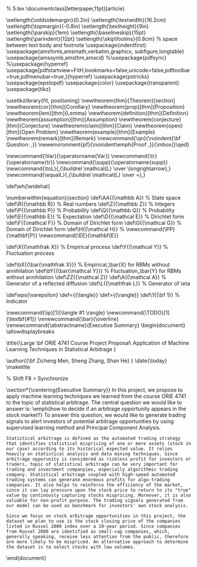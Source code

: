 
% 5.tex
\documentclass[letterpaper,11pt]{article}

\setlength{\oddsidemargin}{0.2in}
\setlength{\textwidth}{16.2cm}
\setlength{\topmargin}{-0.8in}
\setlength{\textheight}{9in}
\setlength{\parskip}{1em}
\setlength{\baselineskip}{15pt}
\setlength{\parindent}{12pt}
\setlength{\skip\footins}{0.8cm} % space between text body and footnote
\usepackage{indentfirst}
\usepackage{amsfonts,amsmath,verbatim,graphicx, subfigure,longtable}
\usepackage{amssymb,amsthm,amscd}
%\usepackage{pdfsync}
%\usepackage{hyperref}
\usepackage[pdfstartview=FitH,bookmarks=false,unicode=false,pdftoolbar=true,pdfmenubar=true,]{hyperref}
\usepackage{pstricks}
\usepackage{epstopdf}
\usepackage{color}
\usepackage{transparent}
\usepackage{tikz}


\usetikzlibrary{fit, positioning}
\newtheorem{thm}{Theorem}[section]
\newtheorem{cor}[thm]{Corollary}
\newtheorem{prop}[thm]{Proposition}
\newtheorem{lem}[thm]{Lemma}
\newtheorem{definition}[thm]{Definition}
\newtheorem{assumption}[thm]{Assumption}
\newtheorem{conjecture}[thm]{Conjecture}
\newtheorem{claim}[thm]{Claim}
\newtheorem{open}[thm]{Open Problem}
\newtheorem{example}[thm]{Example}
\newtheorem{remark}[thm]{Remark}
\newcommand{\qn}{\noindent{\bf Question: \,}}
\newenvironment{pf}{\noindent\emph{Proof \,}}{\mbox{}\qed}

\newcommand{\Var}{\operatorname{Var}}
\newcommand{\tr}{\operatorname{tr}}
\newcommand{\supp}{\operatorname{supp}}
\newcommand{\toL}{\,{\buildrel \mathcal{L} \over \longrightarrow}\,}
\newcommand{\equalL}{\,{\buildrel \mathcal{L} \over =}\,}

\def\wh{\widehat}

\numberwithin{equation}{section}
\def\AA{{\mathbb A}}     % State space
\def\R{{\mathbb R}}     % Real numbers
\def\Z{{\mathbb Z}}     % Integers
\def\P{{\mathbb P}}     % Probability
\def\Q{{\mathbb Q}}     % Probability
\def\E{{\mathbb E}}     % Expectation
\def\D{{\mathcal E}}    % Dirichlet form
\def\F{{\mathcal F}}    % Domain of Dirichlet form
\def\G{{\mathcal G}}    % Domain of Dirichlet form
\def\H{{\mathcal H}}    %
\newcommand{\PP}{\mathbf{P}}
\newcommand{\EE}{\mathbf{E}}

\def\X{{\mathfrak X}}   % Empirical process
\def\Y{{\mathcal Y}}   % Fluctuation process

\def\bX{{\bar{\mathfrak X}}}   % Empirical_\bar{X} for RBMs without annihilation
\def\bY{{\bar{\mathcal Y}}}   % Fluctuation_\bar{Y} for RBMs without annihilation
\def\ZZ{{\mathcal Z}}
\def\A{{\mathcal A}}   % Generator of a reflected diffusion
\def\L{{\mathfrak L}}   % Generator of \eta

\def\eps{\varepsilon}
\def\<{{\langle}}
\def\>{{\rangle}}
\def\1{{\bf 1}}         % Indicator

\newcommand{\ip}[1]{\langle #1 \rangle}
\newcommand{\TODO}[1]{\textbf{#1}}
\renewcommand{\bar}{\overline}
\renewcommand{\abstractname}{Executive Summary}
\begin{document}
\allowdisplaybreaks

\title{\Large \bf
ORIE 4741 Course Project Proposal\\
Application of Machine Learning Techniques in Statistical Arbitrage
 }

\author{{\bf Zicheng Men, Sheng Zhang, Shan He} }
\date{\today}
\maketitle


% Shift F8 = Synchronize

\section*{\centering{Executive Summary}}
	In this project, we propose to apply machine learning techniques we learned from the course ORIE 4741 to the topic of statistical arbitrage. The central question we would like to answer is: \emph{how to decide if an arbitrage opportunity appears in the stock market?} To answer this question, we would like to generate trading signals to alert investors of potential arbitrage opportunities by using supervised learning method and Principal Component Analysis. 
	
	Statistical arbitrage is defined as the automated trading strategy that identifies statistical mispricing of one or more assets (stock in our case) according to its historical expected value. It relies heavily on statistical analysis and data mining techniques. Since arbitrage opporunity is considered as riskless profit for investors or traders, topic of statistical arbitrage can be very important for trading and investment companyies, especially algorithmic trading company. Statistical arbitrage coupled with high-speed automated trading systems can generate enormous profits for algo-trading companies. It also helps to reinforce the efficiency of the market, since it can lay pressure upon the stock price to return to its "true" value by continously capturing stocks mispricing. Moreover, it is also valuable for non-profit purpose. The trading signals generated from our model can be used as benchmark for investors' own stock analysis.   
	
	Since we focus on stock arbitrage opportunities in this project, the dataset we plan to use is the stock closing price of the companies listed in Russel 2000 index over a 10-year period. Since companies from Russel 2000 are identified as small-cap companies, which, generally speaking, receive less attention from the public, therefore are more likely to be mispriced. An alternative approach to determine the dataset is to select stocks with low volumes.    
	


 




\end{document}



